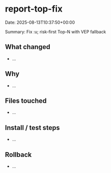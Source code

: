 # report-top-fix
Date: 2025-08-13T10:37:50+00:00

Summary: Fix :u; risk-first Top-N with VEP fallback

## What changed
- …

## Why
- …

## Files touched
- …

## Install / test steps
- …

## Rollback
- …
